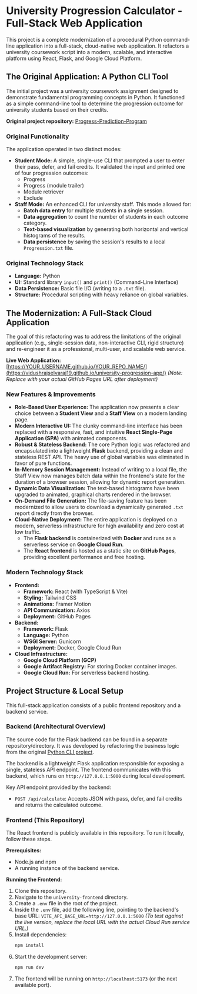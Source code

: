 # University Progression Calculator - Full-Stack Web Application

This project is a complete modernization of a procedural Python command-line application into a full-stack, cloud-native web application. It refactors a university coursework script into a modern, scalable, and interactive platform using React, Flask, and Google Cloud Platform.

## The Original Application: A Python CLI Tool

The initial project was a university coursework assignment designed to demonstrate fundamental programming concepts in Python. It functioned as a simple command-line tool to determine the progression outcome for university students based on their credits.

**Original project repository:** [Progress-Prediction-Program](https://github.com/vidushraj1/Progress-Prediction-Program)

### Original Functionality

The application operated in two distinct modes:

*   **Student Mode:** A simple, single-use CLI that prompted a user to enter their pass, defer, and fail credits. It validated the input and printed one of four progression outcomes:
    *   Progress
    *   Progress (module trailer)
    *   Module retriever
    *   Exclude
*   **Staff Mode:** An enhanced CLI for university staff. This mode allowed for:
    *   **Batch data entry** for multiple students in a single session.
    *   **Data aggregation** to count the number of students in each outcome category.
    *   **Text-based visualization** by generating both horizontal and vertical histograms of the results.
    *   **Data persistence** by saving the session's results to a local `Progression.txt` file.

### Original Technology Stack

*   **Language:** Python
*   **UI:** Standard library `input()` and `print()` (Command-Line Interface)
*   **Data Persistence:** Basic file I/O (writing to a `.txt` file).
*   **Structure:** Procedural scripting with heavy reliance on global variables.

## The Modernization: A Full-Stack Cloud Application

The goal of this refactoring was to address the limitations of the original application (e.g., single-session data, non-interactive CLI, rigid structure) and re-engineer it as a professional, multi-user, and scalable web service.

**Live Web Application:** [https://YOUR_USERNAME.github.io/YOUR_REPO_NAME/](https://vidushrajselvaraj19.github.io/university-progression-app/) 
*(Note: Replace with your actual GitHub Pages URL after deployment)*

### New Features & Improvements

*   **Role-Based User Experience:** The application now presents a clear choice between a **Student View** and a **Staff View** on a modern landing page.
*   **Modern Interactive UI:** The clunky command-line interface has been replaced with a responsive, fast, and intuitive **React Single-Page Application (SPA)** with animated components.
*   **Robust & Stateless Backend:** The core Python logic was refactored and encapsulated into a lightweight **Flask** backend, providing a clean and stateless REST API. The heavy use of global variables was eliminated in favor of pure functions.
*   **In-Memory Session Management:** Instead of writing to a local file, the Staff View now manages batch data within the frontend's state for the duration of a browser session, allowing for dynamic report generation.
*   **Dynamic Data Visualization:** The text-based histograms have been upgraded to animated, graphical charts rendered in the browser.
*   **On-Demand File Generation:** The file-saving feature has been modernized to allow users to download a dynamically generated `.txt` report directly from the browser.
*   **Cloud-Native Deployment:** The entire application is deployed on a modern, serverless infrastructure for high availability and zero cost at low traffic.
    *   The **Flask backend** is containerized with **Docker** and runs as a serverless service on **Google Cloud Run**.
    *   The **React frontend** is hosted as a static site on **GitHub Pages**, providing excellent performance and free hosting.

### Modern Technology Stack

*   **Frontend:**
    *   **Framework:** React (with TypeScript & Vite)
    *   **Styling:** Tailwind CSS
    *   **Animations:** Framer Motion
    *   **API Communication:** Axios
    *   **Deployment:** GitHub Pages
*   **Backend:**
    *   **Framework:** Flask
    *   **Language:** Python
    *   **WSGI Server:** Gunicorn
    *   **Deployment:** Docker, Google Cloud Run
*   **Cloud Infrastructure:**
    *   **Google Cloud Platform (GCP)**
    *   **Google Artifact Registry:** For storing Docker container images.
    *   **Google Cloud Run:** For serverless backend hosting.

## Project Structure & Local Setup

This full-stack application consists of a public frontend repository and a backend service.

### Backend (Architectural Overview)

The source code for the Flask backend can be found in a separate repository/directory. It was developed by refactoring the business logic from the original [Python CLI project](https://github.com/vidushraj1/Progress-Prediction-Program).

The backend is a lightweight Flask application responsible for exposing a single, stateless API endpoint. The frontend communicates with this backend, which runs on `http://127.0.0.1:5000` during local development.

Key API endpoint provided by the backend:
*   `POST /api/calculate`: Accepts JSON with pass, defer, and fail credits and returns the calculated outcome.

### Frontend (This Repository)

The React frontend is publicly available in this repository. To run it locally, follow these steps.

**Prerequisites:**
*   Node.js and npm
*   A running instance of the backend service.

**Running the Frontend:**
1.  Clone this repository.
2.  Navigate to the `university-frontend` directory.
3.  Create a `.env` file in the root of the project.
4.  Inside the `.env` file, add the following line, pointing to the backend's base URL:
    `VITE_API_BASE_URL=http://127.0.0.1:5000`
    *(To test against the live version, replace the local URL with the actual Cloud Run service URL.)*
5.  Install dependencies:
    ```bash
    npm install
    ```
6.  Start the development server:
    ```bash
    npm run dev
    ```
7.  The frontend will be running on `http://localhost:5173` (or the next available port).